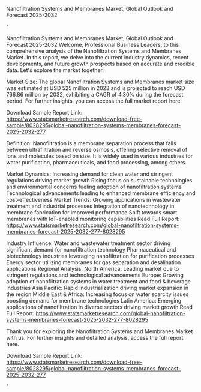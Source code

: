 Nanofiltration Systems and Membranes Market, Global Outlook and Forecast 2025-2032 

"

Nanofiltration Systems and Membranes Market, Global Outlook and Forecast 2025-2032
Welcome, Professional Business Leaders, to this comprehensive analysis of the Nanofiltration Systems and Membranes Market. In this report, we delve into the current industry dynamics, recent developments, and future growth prospects based on accurate and credible data. Let's explore the market together.

Market Size:
The global Nanofiltration Systems and Membranes market size was estimated at USD 525 million in 2023 and is projected to reach USD 766.86 million by 2032, exhibiting a CAGR of 4.30% during the forecast period. For further insights, you can access the full market report here.

Download Sample Report Link: https://www.statsmarketresearch.com/download-free-sample/8028295/global-nanofiltration-systems-membranes-forecast-2025-2032-277

Definition:
Nanofiltration is a membrane separation process that falls between ultrafiltration and reverse osmosis, offering selective removal of ions and molecules based on size. It is widely used in various industries for water purification, pharmaceuticals, and food processing, among others.

Market Dynamics:
Increasing demand for clean water and stringent regulations driving market growth
Rising focus on sustainable technologies and environmental concerns fueling adoption of nanofiltration systems
Technological advancements leading to enhanced membrane efficiency and cost-effectiveness
Market Trends:
Growing applications in wastewater treatment and industrial processes
Integration of nanotechnology in membrane fabrication for improved performance
Shift towards smart membranes with IoT-enabled monitoring capabilities
Read Full Report: https://www.statsmarketresearch.com/global-nanofiltration-systems-membranes-forecast-2025-2032-277-8028295

Industry Influence:
Water and wastewater treatment sector driving significant demand for nanofiltration technology
Pharmaceutical and biotechnology industries leveraging nanofiltration for purification processes
Energy sector utilizing membranes for gas separation and desalination applications
Regional Analysis:
North America: Leading market due to stringent regulations and technological advancements
Europe: Growing adoption of nanofiltration systems in water treatment and food & beverage industries
Asia Pacific: Rapid industrialization driving market expansion in the region
Middle East & Africa: Increasing focus on water scarcity issues boosting demand for membrane technologies
Latin America: Emerging applications of nanofiltration in diverse sectors driving market growth
Read Full Report: https://www.statsmarketresearch.com/global-nanofiltration-systems-membranes-forecast-2025-2032-277-8028295

Thank you for exploring the Nanofiltration Systems and Membranes Market with us. For further insights and detailed analysis, access the full report here.

Download Sample Report Link: https://www.statsmarketresearch.com/download-free-sample/8028295/global-nanofiltration-systems-membranes-forecast-2025-2032-277

"
